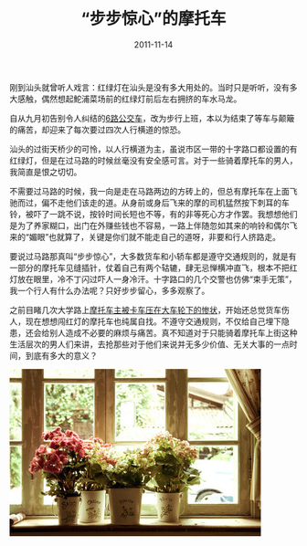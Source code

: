 ﻿---
title: "“步步惊心”的摩托车"
date: 2011-11-14
categories: 
  - "essay"
tags: 
  - "交通"
  - "汕头"
---

刚到汕头就曾听人戏言：红绿灯在汕头是没有多大用处的。当时只是听听，没有多大感触，偶然想起鮀浦菜场前的红绿灯前后左右拥挤的车水马龙。

自从九月初告别令人纠结的[6路公交车](http://www.jfsay.com/archives/351.html "清晨的林荫")，改为步行上班，本以为结束了等车与颠簸的痛苦，却迎来了每次要过四次人行横道的惊恐。

汕头的过街天桥少的可怜，以人行横道为主，虽说市区一带的十字路口都设置的有红绿灯，但是在过马路的时候丝毫没有安全感可言。对于一些骑着摩托车的男人，我简直是恨之切切。

不需要过马路的时候，我一向是走在马路两边的方砖上的，但总有摩托车在上面飞驰而过，偏不走他们该走的道。从身前或身后飞来的摩的司机猛然按下刺耳的车铃，被吓了一跳不说，按铃时间长短也不等，有的非等死心方才作罢。我想想他们是为了养家糊口，出门在外赚些钱也不容易，一路上伴随忽如其来的响铃和偶尔飞来的“媚眼”也就算了，关键是你们就不能走自己的道呀，非要和行人挤路走。

要说过马路那真叫“步步惊心”，大多数货车和小轿车都是遵守交通规则的，就是有一部分的摩托车见缝插针，仗着自己有两个轱辘，肆无忌惮横冲直飞，根本不把红灯放在眼里，冷不丁闪过吓人一身冷汗。十字路口的几个交警也仿佛“束手无策”，我一个行人有什么办法呢？只好步步留心，多多观察了。

之前目睹几次大学路上[摩托车主被卡车压在大车轮下的惨状](http://www.jfsay.com/archives/342.html "千万注意交通安全")，开始还总觉货车伤人，现在想想闯红灯的摩托车也纯属自找。不遵守交通规则，不仅给自己埋下隐患，还会给别人造成不必要的麻烦与痛苦。真不知道对于只能骑着摩托车上街这种生活层次的男人们来讲，去抢那些对于他们来说并无多少价值、无关大事的一点时间，到底有多大的意义？

![641167cfjw1dljxewyjsmj](/images/6225211157_ba2a9028fb_z.jpg)
